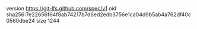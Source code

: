 version https://git-lfs.github.com/spec/v1
oid sha256:7e22656f64f8ab74217b7d6ed2edb3756e1ca04d9b5ab4a762df40c0560dbe24
size 1244
